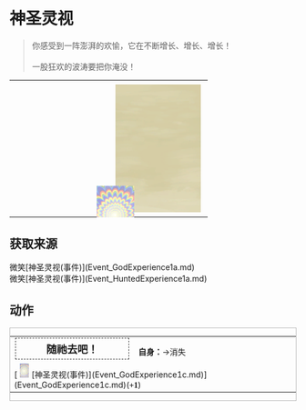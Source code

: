 # 神圣灵视  
> 你感受到一阵澎湃的欢愉，它在不断增长、增长、增长！<br><br>一股狂欢的波涛要把你淹没！  
  
<table class="table table-bordered" data-toggle="table"  data-show-header="false"><thead style="display:none"><tr ><th  style="width:50%;text-align:left;vertical-align:top;"  data-sortable="true"  >title</th><th  style="width:50%;text-align:left;vertical-align:top;"  ></th></tr></thead><tr ><td  style="width:50%;text-align:left;vertical-align:top;"  ></td><td  style="width:50%;text-align:left;vertical-align:top;"  ><div style="float:right; margin:5px"><div class="gamecard" style="width:150px; height:225px;"><a href="Event_GodExperience1b.md" style="color:black"><img class="bg" decoding="async" src="../wiki/Sprite/BG_SandFront.png" href="a.md" style="max-width:150px;max-height:225px;"><img decoding="async" src="../wiki/Sprite/God.png" class="cardimage" style="transform: translate(-50%, -50%) scale(0.4398826979472141);"><span style="font-size: 25px;">神圣灵视</span></a></div></div></td></tr></tbody></table>  
  
## 获取来源  
<div style="display:inline-block"><div class="gamedatalist" style="text-align:left;min-width:200px;min-height:0px;"><div style="display:inline-block"><div style="display:inline-block;vertical-align:middle;">微笑</div><div style="display:inline-block;vertical-align:middle;">[神圣灵视(事件)](Event_GodExperience1a.md)</div></div></div><div class="gamedatalist" style="text-align:left;min-width:200px;min-height:0px;"><div style="display:inline-block"><div style="display:inline-block;vertical-align:middle;">微笑</div><div style="display:inline-block;vertical-align:middle;">[神圣灵视(事件)](Event_HuntedExperience1a.md)</div></div></div></div>  
  
## 动作  
<div  style="border:1px solid #BBB"><table><tr><td rowspan="2" style="width:200px;text-align:center;font-size:1.3em;font-weight:bold"><div style="padding:5px;border:1px dashed #333"><div>随祂去吧！</div></div></td><td></td></tr><tr><td><b>自身：</b>→消失</td></tr><tr><td colspan="2">[<div style="width:25px;display:inline-block;text-align:center"><img decoding="async" src="../wiki/Sprite/God.png" href="a.md" style="max-width:25px;max-height:25px;"></div>[神圣灵视(事件)](Event_GodExperience1c.md)](Event_GodExperience1c.md)(<span style="font-family:ui-monospace"><b>+1</b></span>)</td></tr></table></div>  
  
  


<script>document.title="神圣灵视 - 卡牌生存百科 Card Survival Wiki";</script>